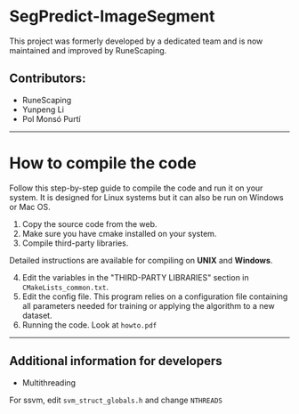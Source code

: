 # SegPredict-ImageSegment

This project was formerly developed by a dedicated team and is now maintained and improved by RuneScaping.

## Contributors:

* RuneScaping
* Yunpeng Li
* Pol Monsó Purtí

---------------------------------------------------------------------------------

# How to compile the code #

Follow this step-by-step guide to compile the code and run it on your system. It is designed for Linux systems but it can also be run on Windows or Mac OS.

1. Copy the source code from the web.
2. Make sure you have cmake installed on your system.
3. Compile third-party libraries.

Detailed instructions are available for compiling on **UNIX** and **Windows**.

4. Edit the variables in the "THIRD-PARTY LIBRARIES" section in `CMakeLists_common.txt`.
5. Edit the config file. This program relies on a configuration file containing all parameters needed for training or applying the algorithm to a new dataset.
6. Running the code. Look at `howto.pdf`

---------------------------------------------------------------------------------

## Additional information for developers ##

- Multithreading

For ssvm, edit `svm_struct_globals.h` and change `NTHREADS`
